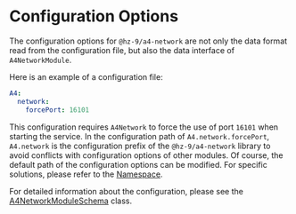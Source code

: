 # Configuration Options

The configuration options for `@hz-9/a4-network` are not only the data format read from the configuration file, but also the data interface of `A4NetworkModule`.

Here is an example of a configuration file:

``` yml
A4:
  network:
    forcePort: 16101
```

This configuration requires `A4Network` to force the use of port `16101` when starting the service. In the configuration path of `A4.network.forcePort`, `A4.network` is the configuration prefix of the `@hz-9/a4-network` library to avoid conflicts with configuration options of other modules. Of course, the default path of the configuration options can be modified. For specific solutions, please refer to the [Namespace](../../guide/a4-config/namespace.html).

For detailed information about the configuration, please see the [A4NetworkModuleSchema](../../api/a4-network/a4-network.a4networkmoduleschema.html) class.
